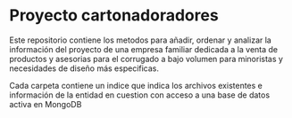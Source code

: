 # Proyecto cartonadoradores

Este repositorio contiene los metodos para añadir, ordenar y analizar la información del proyecto de una empresa familiar 
dedicada a la venta de productos y asesorias para el corrugado a bajo volumen para minoristas y necesidades de diseño más especificas.

Cada carpeta contiene un indice que indica los archivos existentes e información de la entidad en cuestion con acceso a una base de datos activa en MongoDB
